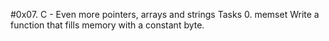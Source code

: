 #0x07. C - Even more pointers, arrays and strings Tasks 0. memset Write a function that fills memory with a constant byte.
